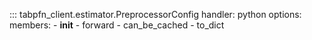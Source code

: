 ::: tabpfn_client.estimator.PreprocessorConfig
    handler: python
    options:
      members:
        - __init__
        - forward
        - can_be_cached
        - to_dict
